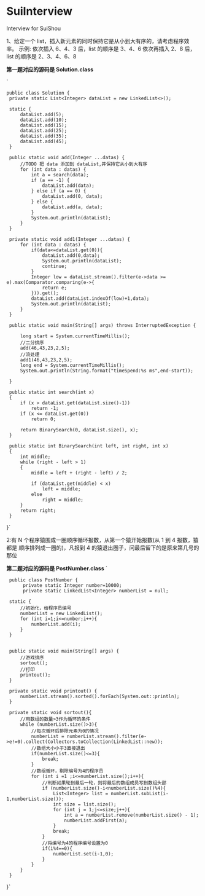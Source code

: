 # SuiInterview
Interview for SuiShou

1、给定一个 list，插入新元素的同时保持它是从小到大有序的，请考虑程序效率。
示例:
依次插入 6、4、3 后，list 的顺序是 3、4、6 依次再插入 2、8 后，list 的顺序是 2、3、4、6、8

**第一题对应的源码是 Solution.class** 

`
 
    public class Solution {
     private static List<Integer> dataList = new LinkedList<>();
 
     static {
         dataList.add(5);
         dataList.add(10);
         dataList.add(15);
         dataList.add(25);
         dataList.add(35);
         dataList.add(45);
     }
 
     public static void add(Integer ...datas) {
         //TODO 把 data 添加到 dataList,并保持它从小到大有序
         for (int data : datas) {
             int a = search(data);
             if (a == -1) {
                 dataList.add(data);
             } else if (a == 0) {
                 dataList.add(0, data);
             } else {
                 dataList.add(a, data);
             }
             System.out.println(dataList);
         }
     }
 
     private static void add1(Integer ...datas) {
         for (int data : datas) {
             if(data<=dataList.get(0)){
                 dataList.add(0,data);
                 System.out.println(dataList);
                 continue;
             }
             Integer low = dataList.stream().filter(e->data >= e).max(Comparator.comparing(e->{
                 return e;
             })).get();
             dataList.add(dataList.indexOf(low)+1,data);
             System.out.println(dataList);
         }
     }
 
     public static void main(String[] args) throws InterruptedException {
 
         long start = System.currentTimeMillis();
         //二分排序
         add(46,43,23,2,5);
         //流处理
         add1(46,43,23,2,5);
         long end = System.currentTimeMillis();
         System.out.println(String.format("timeSpend:%s ms",end-start));
 
     }
 
     public static int search(int x)
     {
         if (x > dataList.get(dataList.size()-1))
             return -1;
         if (x <= dataList.get(0))
             return 0;
 
         return BinarySearch(0, dataList.size(), x);
     }
 
     public static int BinarySearch(int left, int right, int x)
     {
         int middle;
         while (right - left > 1)
         {
             middle = left + (right - left) / 2;
 
             if (dataList.get(middle) < x)
                 left = middle;
             else
                 right = middle;
         }
         return right;
     }
 }`

2:有 N 个程序猿围成一圈顺序循环报数，从第一个猿开始报数(从 1 到 4 报数，猿都是 顺序排列成一圈的)，凡报到 4 的猿退出圈子，问最后留下的是原来第几号的那位

**第二题对应的源码是 PostNumber.class** 
`
 
     
     public class PostNumber {
          private static Integer number=10000;
          private static LinkedList<Integer> numberList = null;
     
     static {
         //初始化，给程序员编号
         numberList = new LinkedList();
         for (int i=1;i<=number;i++){
             numberList.add(i);
         }
     }
 
 
     public static void main(String[] args) {
         //游戏排序
         sortout();
         //打印
         printout();
     }
 
     private static void printout() {
         numberList.stream().sorted().forEach(System.out::println);
     }
 
     private static void sortout(){
         //用数组的数量>3作为循环的条件
         while (numberList.size()>3){
             //每次循环后排除元素为0的情况
             numberList = numberList.stream().filter(e->e!=0).collect(Collectors.toCollection(LinkedList::new));
             //数组大小小于3直接退出
             if(numberList.size()<=3){
                 break;
             }
             //数组循环，剔除编号为4的程序员
             for (int i =1 ;i<=numberList.size();i++){
                 //判断如果轮到最后一轮，则将最后的数组成员写到数组头部
                 if (numberList.size()-i<numberList.size()%4){
                     List<Integer> list = numberList.subList(i-1,numberList.size());
                     int size = list.size();
                     for (int j = 1;j<=size;j++){
                         int a = numberList.remove(numberList.size() - 1);
                         numberList.addFirst(a);
                     }
                     break;
                 }
                 //将编号为4的程序编号设置为0
                 if(i%4==0){
                     numberList.set(i-1,0);
                 }
             }
         }
     }
 }`